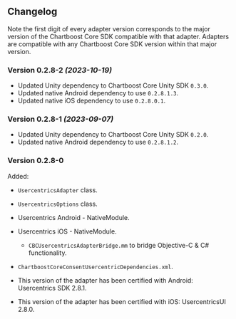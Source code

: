 ## Changelog

Note the first digit of every adapter version corresponds to the major version of the Chartboost Core SDK compatible with that adapter. 
Adapters are compatible with any Chartboost Core SDK version within that major version.

### Version 0.2.8-2 *(2023-10-19)*
- Updated Unity dependency to Chartboost Core Unity SDK `0.3.0`.
- Updated native Android dependency to use `0.2.8.1.3`.
- Updated native iOS dependency to use `0.2.8.0.1`.

### Version 0.2.8-1 *(2023-09-07)*
- Updated Unity dependency to Chartboost Core Unity SDK `0.2.0`.
- Updated native Android dependency to use `0.2.8.1.2`.

### Version 0.2.8-0
Added:
- `UsercentricsAdapter` class.
- `UsercentricsOptions` class.
- Usercentrics Android - NativeModule.
- Usercentrics iOS - NativeModule.
    - `CBCUsercentricsAdapterBridge.mm` to bridge Objective-C & C# functionality.
- `ChartboostCoreConsentUsercentricDependencies.xml`.

- This version of the adapter has been certified with Android: Usercentrics SDK 2.8.1.
- This version of the adapter has been certified with iOS: UsercentricsUI 2.8.0.
